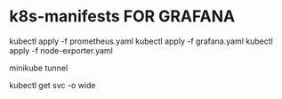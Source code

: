 # k8s-manifests FOR GRAFANA
kubectl apply -f prometheus.yaml
kubectl apply -f grafana.yaml
kubectl apply -f node-exporter.yaml

minikube tunnel

kubectl get svc -o wide
